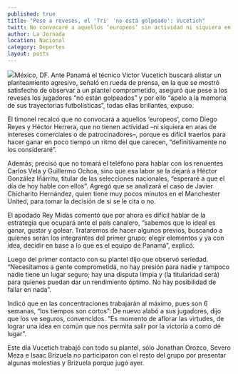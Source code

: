 ```yaml
---
published: true
title: "Pese a reveses, el 'Tri' 'no está golpeado': Vucetich"
twitt: No convocaré a aquellos ‘europeos’ sin actividad ni siquiera en aras de intereses comerciales.
author: La Jornada
location: Nacional
category: Deportes
layout: posts
---
```


![](http://i.imgur.com/mAjyT7Mm.jpg)México, DF. Ante Panamá el técnico Víctor Vucetich buscará alistar un planteamiento agresivo, señaló en rueda de prensa, en la que se mostró satisfecho de observar a un plantel comprometido, aseguró que pese a los reveses los jugadores “no están golpeados” y por ello “apelo a la memoria de sus trayectorias futbolísticas”, todas ellas brillantes, expuso.

El timonel recalcó que no convocará a aquellos ‘europeos’, como Diego Reyes y Héctor Herrera, que no tienen actividad –ni siquiera en aras de intereses comerciales o de patrocinadores–, porque es difícil traerlos para hacer ganar en poco tiempo un ritmo del que carecen, “definitivamente no los consideraré”.

Además, precisó que no tomará el teléfono para hablar con los renuentes Carlos Vela y Guillermo Ochoa, sino que esa labor se la dejará a Héctor González Iñárritu, titular de las selecciones nacionales, “esperaré a que el día de hoy hable con ellos”. Agregó que se analizará el caso de Javier Chicharito Hernández, quien tiene muy pocos minutos en el Manchester United, para tomar la decisión de si se le cita o no.

El apodado Rey Midas comentó que por ahora es difícil hablar de la estrategia que ocupará ante el país canalero, “sabemos que lo ideal es ganar, gustar y golear. Trataremos de hacer algunos previos, buscando a quienes serán los integrantes del primer grupo; elegir elementos y ya con idea, decidir en base a lo que es el equipo de Panamá”, explicó.

Luego del primer contacto con su plantel dijo que observó seriedad. “Necesitamos a gente comprometida, no hay presión para nadie y tampoco nadie tiene un lugar seguro; hay una disputa limpia y (la titularidad será) para quienes puedan dar un rendimiento óptimo. No hay posibilidad de fallar en nada”.

Indicó que en las concentraciones trabajarán al máximo, pues son 6 semanas, “los tiempos son cortos”: De nuevo alabó a sus jugadores, dijo que los ve seguros, convencidos. “Es momento de aflorar las virtudes, de lograr una idea en común que nos permita salir por la victoria a como dé lugar”.

Este día Vucetich trabajó con todo su plantel, sólo Jonathan Orozco, Severo Meza e Isaac Brizuela no participaron con el resto del grupo por presentar algunas molestias y Brizuela porque jugó ayer.
